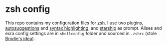 # zsh config

This repo contains my configuration files for [zsh](https://www.zsh.org/). I use two plugins, [autosuggestions](https://github.com/zsh-users/zsh-autosuggestions) and [syntax highlighting](https://github.com/zsh-users/zsh-syntax-highlighting), and [starship](https://starship.rs/) as prompt. Alises and exra config settings are in `shellconfig` folder and sourced in `.zshrc` (stole [Brodie's idea](https://www.youtube.com/watch?v=w77PJ_HU1zI)).
